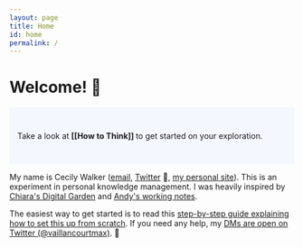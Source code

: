 ```yaml
---
layout: page
title: Home
id: home
permalink: /
---
```


# Welcome! 🌱

<p style="padding: 3em 1em; background: #f5f7ff; border-radius: 4px;">
  Take a look at <span style="font-weight: bold">[[How to Think]] </span> to get started on your exploration.
</p>

My name is Cecily Walker ([email][1], [Twitter][2] 🔏, [my personal site][3]). This is an experiment in personal knowledge management. I was heavily inspired by [Chiara's Digital Garden][4] and [Andy's working notes][5].

The easiest way to get started is to read this [step-by-step guide explaining how to set this up from scratch][6]. If you need any help, my [DMs are open on Twitter (@vaillancourtmax)][7]. 👋

<style>
  .wrapper {
    max-width: 46em;
  }
</style>

[1]:	6wjonkplb@relay.firefox.com
[2]:	https://twitter.com/skeskali/
[3]:	cecily.info
[4]:	https://www.craft.do/s/ByjupAMfZgN6dW
[5]:	https://notes.andymatuschak.org/About_these_notes
[6]:	https://maximevaillancourt.com/blog/setting-up-your-own-digital-garden-with-jekyll
[7]:	https://twitter.com/vaillancourtmax